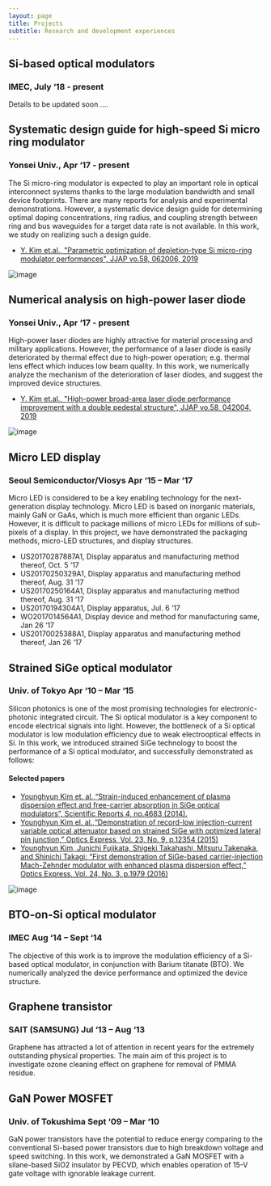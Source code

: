```yaml
---
layout: page
title: Projects
subtitle: Research and development experiences
---
```


## Si-based optical modulators 
### IMEC,    July ‘18 - present
Details to be updated soon ....


## Systematic design guide for high-speed Si micro ring modulator  
### Yonsei Univ.,    Apr ‘17 - present
The Si micro-ring modulator is expected to play an important role in optical interconnect systems thanks to the large modulation bandwidth and small device footprints. There are many reports for analysis and experimental demonstrations. However, a systematic device design guide for determining optimal doping concentrations, ring radius, and coupling strength between ring and bus waveguides for a target data rate is not available.  In this work, we study on realizing such a design guide.
- [Y. Kim et.al., "Parametric optimization of depletion-type Si micro-ring modulator performances", JJAP vo.58, 062006, 2019](https://iopscience.iop.org/article/10.7567/1347-4065/ab22ce/pdf)

![image](https://iopscience.iop.org/article/10.7567/1347-4065/ab22ce/meta)

## Numerical analysis on high-power laser diode                         
### Yonsei Univ.,     Apr ‘17 - present
High-power laser diodes are highly attractive for material processing and military applications.  However, the performance of a laser diode is easily deteriorated by thermal effect due to high-power operation; e.g. thermal lens effect which induces low beam quality.  In this work, we numerically analyze the mechanism of the deterioration of laser diodes, and suggest the improved device structures.
- [Y. Kim et.al., "High-power broad-area laser diode performance improvement with a double pedestal structure", JJAP vo.58, 042004, 2019](http://tera.yonsei.ac.kr/publication/pdf/Kim_2019_Jpn._J._Appl._Phys._58_042004.pdf)

![image](https://iopscience.iop.org/article/10.7567/1347-4065/ab0c71)

## Micro LED display                                
### Seoul Semiconductor/Viosys     Apr ‘15 – Mar ‘17
Micro LED is considered to be a key enabling technology for the next-generation display technology. Micro LED is based on inorganic materials, mainly GaN or GaAs, which is much more efficient than organic LEDs. However, it is difficult to package millions of micro LEDs for millions of sub-pixels of a display. In this project, we have demonstrated the packaging methods, micro-LED structures, and display structures.

- US20170287887A1, Display apparatus and manufacturing method thereof, Oct. 5 ‘17
- US20170250329A1, Display apparatus and manufacturing method thereof, Aug. 31 ‘17
- US20170250164A1, Display apparatus and manufacturing method thereof, Aug. 31 ‘17
- US20170194304A1, Display apparatus, Jul. 6 ‘17
- WO2017014564A1, Display device and method for manufacturing same, Jan 26 ‘17 
- US20170025388A1, Display apparatus and manufacturing method thereof, Jan 26 ‘17


## Strained SiGe optical modulator                      
### Univ. of Tokyo                Apr ‘10 – Mar ‘15
Silicon photonics is one of the most promising technologies for electronic-photonic integrated circuit.  The Si optical modulator is a key component to encode electrical signals into light.  However, the bottleneck of a Si optical modulator is low modulation efficiency due to weak electrooptical effects in Si. In this work, we introduced strained SiGe technology to boost the performance of a Si optical modulator, and successfully demonstrated as follows:

#### Selected papers
- [Younghyun Kim et. al.,“Strain-induced enhancement of plasma dispersion effect and free-carrier absorption in SiGe
optical modulators”, Scientific Reports 4, no.4683 (2014).](https://www.nature.com/articles/srep04683)
- [Younghyun Kim el. al.,“Demonstration of record-low injection-current variable optical attenuator based on strained
SiGe with optimized lateral pin junction,” Optics Express, Vol. 23, No. 9, p.12354 (2015)](https://www.osapublishing.org/oe/abstract.cfm?uri=oe-23-9-12354)
- [Younghyun Kim, Junichi Fujikata, Shigeki Takahashi, Mitsuru Takenaka, and Shinichi Takagi:
“First demonstration of SiGe-based carrier-injection Mach-Zehnder modulator with enhanced
plasma dispersion effect,” Optics Express, Vol. 24, No. 3, p.1979 (2016)](https://www.osapublishing.org/oe/abstract.cfm?uri=oe-24-3-1979)

![image](https://4.bp.blogspot.com/-xBB_WAA42xA/Wgu0OacWpsI/AAAAAAAACGk/8zSmh2difGMI3jFigPFGc2pY0yKusIVIQCLcBGAs/s1600/test02.JPG)


## BTO-on-Si optical modulator                           
### IMEC     Aug ‘14 – Sept ‘14
The objective of this work is to improve the modulation efficiency of a Si-based optical modulator, in conjunction with Barium titanate (BTO).  We numerically analyzed the device performance and optimized the device structure.

## Graphene transistor
### SAIT (SAMSUNG)  Jul ‘13 – Aug ‘13
Graphene has attracted a lot of attention in recent years for the extremely outstanding physical properties.  The main aim of this project is to investigate ozone cleaning effect on graphene for removal of PMMA residue.

## GaN Power MOSFET 
### Univ. of Tokushima       Sept ‘09 – Mar ‘10
GaN power transistors have the potential to reduce energy comparing to the  conventional Si-based power transistors due to high breakdown voltage and speed switching.  In this work, we demonstrated a GaN MOSFET with a silane-based SiO2 insulator by PECVD, which enables operation of 15-V gate voltage with ignorable leakage current.
